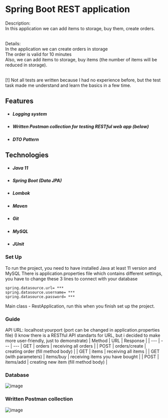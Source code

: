 # Spring Boot REST application

Description:<br>
In this application we can add items to storage, buy them, create orders.<br><br>

Details:<br>
In the application we can create orders in storage<br>
The order is valid for 10 minutes<br>
Also, we can add items to storage, buy items (the number of items will be reduced in storage).<br><br>

[!] Not all tests are written because I had no experience before, but the test task made me understand and learn the basics in a few time. <br>

## Features
- ##### Logging system
- ##### Written Postman collection for testing RESTful web app (below)
- ##### DTO Pattern


## Technologies
- ##### Java 11
- ##### Spring Boot (Data JPA)
- ##### Lombok
- ##### Maven
- ##### Git
- ##### MySQL
- ##### JUnit


### Set Up
To run the project, you need to have installed Java at least 11 version and MySQL
There is application.properties file which contains different settings, you have to change these 3 lines to connect with your database
```
spring.datasource.url= ***
spring.datasource.username= ***
spring.datasource.password= ***
```

Main class - RestApplication, run this when you finish set up the project.

### Guide
API URL: localhost:yourport (port can be changed in application.properties file)
(I know there is a RESTful API standarts for URL, but i decided to make more user-friendly, just to demonstrate)
| Method   |     URL   |   Response    |
| ---      | ---       | ---
| GET      |     orders      |      receiving all orders        |
| POST     |     orders/create      |     creating order (fill method body)       |
| GET      |     items      |      receiving all items        |
| GET (with parameters)     |     items/buy      |      receiving items you have bought      |
| POST      |     items/add     |     creating new item (fill method body)        |

### Database

![image](https://i.ibb.co/R7Tbjg0/Screenshot-19.png)


### Written Postman collection
![image](https://i.ibb.co/Fq0tGsz/Screenshot-21.png)
